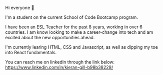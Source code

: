 Hi everyone 👋

I'm a student on the current School of Code Bootcamp program.

I have been an ESL Teacher for the past 8 years, working in over 6 countries. I am know looking to make a career-change into tech and am excited about the new opportunities ahead.

I'm currently learing HTML, CSS and Javascript, as well as dipping my toe into React fundamentals.

You can reach me on linkedIn through the link below:
https://www.linkedin.com/in/kieran-gill-b98b38229/


<!-- **KieranWebDev/KieranWebDev** is a ✨ _special_ ✨ repository because its `README.md` (this file) appears on your GitHub profile.

Here are some ideas to get you started:

- 🔭 I’m currently working on ...
- 🌱 I’m currently learning ...
- 👯 I’m looking to collaborate on ...
- 🤔 I’m looking for help with ...
- 💬 Ask me about ...
- 📫 How to reach me: ...
- 😄 Pronouns: ...
- ⚡ Fun fact: ...
-->
